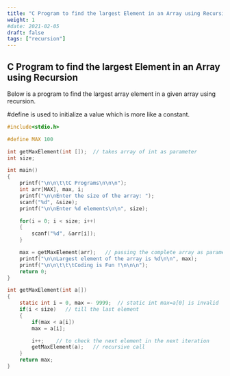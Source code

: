 ```yaml
---
title: "C Program to find the largest Element in an Array using Recursion"
weight: 1
#date: 2021-02-05
draft: false
tags: ["recursion"]
---
```


## C Program to find the largest Element in an Array using Recursion

Below is a program to find the largest array element in a given array using recursion.

#define is used to initialize a value which is more like a constant.

```c
#include<stdio.h>

#define MAX 100

int getMaxElement(int []);  // takes array of int as parameter
int size;

int main()
{
    printf("\n\n\t\tC Programs\n\n\n");
    int arr[MAX], max, i;
    printf("\n\nEnter the size of the array: ");
    scanf("%d", &size);
    printf("\n\nEnter %d elements\n\n", size);

    for(i = 0; i < size; i++)
    {
        scanf("%d", &arr[i]);
    }

    max = getMaxElement(arr);   // passing the complete array as parameter
    printf("\n\nLargest element of the array is %d\n\n", max);
    printf("\n\n\t\t\tCoding is Fun !\n\n\n");
    return 0;
}

int getMaxElement(int a[])
{
    static int i = 0, max =- 9999;  // static int max=a[0] is invalid
    if(i < size)   // till the last element
    {
        if(max < a[i])
        max = a[i];

        i++;    // to check the next element in the next iteration
        getMaxElement(a);   // recursive call
    }
    return max;
}
```
